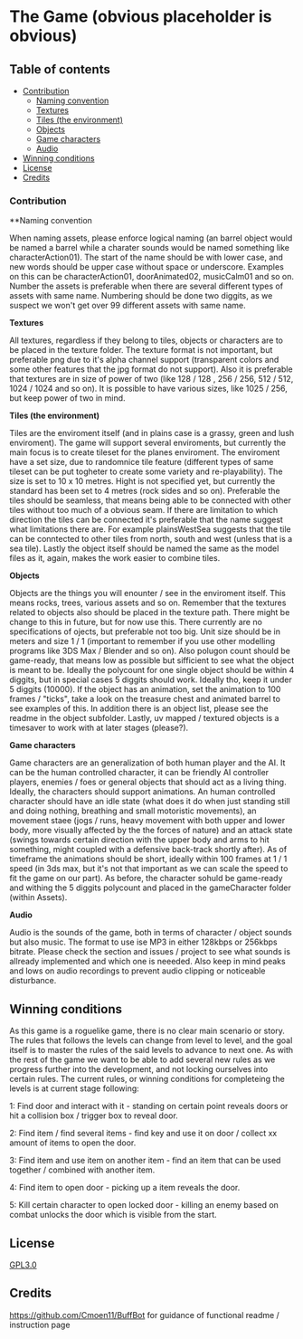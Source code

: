 # The Game (obvious placeholder is obvious)


## Table of contents

* [Contribution](#contribution)
    * [Naming convention](**naming-convention)
    * [Textures](#textures)
    * [Tiles (the environment)](#tiles-(the-environment))
    * [Objects](#objects)
    * [Game characters](#game-characters)
    * [Audio](#audio)
* [Winning conditions](#winning-conditions)
* [License](#license)
* [Credits](#credits)


### Contribution

**Naming convention

When naming assets, please enforce logical naming (an barrel object would be named a barrel while a charater sounds would be named something like characterAction01). The start of the name should be with lower case, and new words should be upper case without space or underscore. Examples on this can be characterAction01, doorAnimated02, musicCalm01 and so on. Number the assets is preferable when there are several different types of assets with same name. Numbering should be done two diggits, as we suspect we won't get over 99 different assets with same name.

**Textures**

All textures, regardless if they belong to tiles, objects or characters are to be placed in the texture folder. The texture format is not important, but preferable png due to it's alpha channel support (transparent colors and some other features that the jpg format do not support). Also it is preferable that textures are in size of power of two (like 128 / 128 , 256 / 256, 512 / 512, 1024 / 1024 and so on). It is possible to have various sizes, like 1025 / 256, but keep power of two in mind.

**Tiles (the environment)**

Tiles are the enviroment itself (and in plains case is a grassy, green and lush enviroment). The game will support several enviroments, but currently the main focus is to create tileset for the planes enviroment. The enviroment have a set size, due to randomnice tile feature (different types of same tileset can be put togheter to create some variety and re-playability). The size is set to 10 x 10 metres. Hight is not specified yet, but currently the standard has been set to 4 metres (rock sides and so on). Preferable the tiles should be seamless, that means being able to be connected with other tiles without too much of a obvious seam. If there are limitation to which direction the tiles can be connected it's preferable that the name suggest what limitations there are. For example plainsWestSea suggests that the tile can be conntected to other tiles from north, south and west (unless that is a sea tile). Lastly the object itself should be named the same as the model files as it, again, makes the work easier to combine tiles.

**Objects**

Objects are the things you will enounter / see in the enviroment itself. This means rocks, trees, various assets and so on. Remember that the textures related to objects also should be placed in the texture path. There might be change to this in future, but for now use this. There currently are no specifications of ojects, but preferable not too big. Unit size should be in meters and size 1 / 1 (important to remember if you use other modelling programs like 3DS Max / Blender and so on). Also polugon count should be game-ready, that means low as possible but sifficient to see what the object is meant to be. Ideally the polycount for one single object should be within 4 diggits, but in special cases 5 diggits should work. Ideally tho, keep it under 5 diggits (10000). If the object has an animation, set the animation to 100 frames / "ticks", take a look on the treasure chest and animated barrel to see examples of this. In addition there is an object list, please see the readme in the object subfolder. Lastly, uv mapped / textured objects is a timesaver to work with at later stages (please?).

**Game characters**

Game characters are an generalization of both human player and the AI. It can be the human controlled character, it can be friendly AI controller players, enemies / foes or general objects that should act as a living thing. Ideally, the characters should support animations. An human controlled character should have an idle state (what does it do when just standing still and doing nothing, breathing and small motoristic movements), an movement staee (jogs / runs, heavy movement with both upper and lower body, more visually affected by the the forces of nature) and an attack state (swings towards certain direction with the upper body and arms to hit something, might coupled with a defensive back-track shortly after). As of timeframe the animations should be short, ideally within 100 frames at 1 / 1 speed (in 3ds max, but it's not that important as we can scale the speed to fit the game on our part). As before, the character sohuld be game-ready and withing the 5 diggits polycount and placed in the gameCharacter folder (within Assets).

**Audio**

Audio is the sounds of the game, both in terms of character / object sounds but also music. The format to use ise MP3 in either 128kbps or 256kbps bitrate. Please check the section and issues / project to see what sounds is allready implemented and which one is neeeded. Also keep in mind peaks and lows on audio recordings to prevent audio clipping or noticeable disturbance. 

## Winning conditions

As this game is a roguelike game, there is no clear main scenario or story. The rules that follows the levels can change from level to level, and the goal itself is to master the rules of the said levels to advance to next one. As with the rest of the game we want to be able to add several new rules as we progress further into the development, and not locking ourselves into certain rules. The current rules, or winning conditions for completeing the levels is at current stage following: 

1: Find door and interact with it - standing on certain point reveals doors or hit a collision box / trigger box to reveal door.

2: Find item / find several items - find key and use it on door / collect xx amount of items to open the door.

3: Find item and use item on another item - find an item that can be used together / combined with another item.

4: Find item to open door - picking up a item reveals the door.

5: Kill certain character to open locked door - killing an enemy based on combat unlocks the door which is visible from the start.  


## License
[GPL3.0](https://github.com/TheMelcor/213/blob/master/LICENSE)


## Credits
https://github.com/Cmoen11/BuffBot for guidance of functional readme / instruction page
